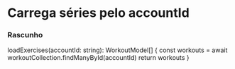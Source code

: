 # Carrega séries pelo accountId

### Rascunho

loadExercises(accountId: string): WorkoutModel[] {
  const workouts = await workoutCollection.findManyById(accountId)
  return workouts
}
